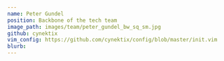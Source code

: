 ```yaml
---
name: Peter Gundel
position: Backbone of the tech team
image_path: images/team/peter_gundel_bw_sq_sm.jpg
github: cynektix
vim_config: https://github.com/cynektix/config/blob/master/init.vim
blurb:
---
```

